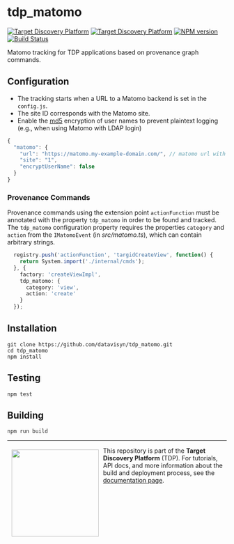 tdp_matomo  
=====================
[![Target Discovery Platform][tdp-image-client]][tdp-url] [![Target Discovery Platform][tdp-image-server]][tdp-url] [![NPM version][npm-image]][npm-url] [![Build Status][circleci-image]][circleci-url]

Matomo tracking for TDP applications based on provenance graph commands.

Configuration
------------

* The tracking starts when a URL to a Matomo backend is set in the `config.js`.
* The site ID corresponds with the Matomo site.
* Enable the [md5](https://en.wikipedia.org/wiki/MD5) encryption of user names to prevent plaintext logging (e.g., when using Matomo with LDAP login)

```js
{
  "matomo": {
    "url": "https://matomo.my-example-domain.com/", // matomo url with a trailing slash
    "site": "1",
    "encryptUserName": false
  }
}
```

### Provenance Commands

Provenance commands using the extension point `actionFunction` must be annotated with the property `tdp_matomo` in order to be found and tracked.
The `tdp_matomo` configuration property requires the properties `category` and `action` from the `IMatomoEvent` (in *src/matomo.ts*), which can contain arbitrary strings.

```ts
  registry.push('actionFunction', 'targidCreateView', function() {
    return System.import('./internal/cmds');
  }, {
    factory: 'createViewImpl',
    tdp_matomo: {
      category: 'view',
      action: 'create'
    }
  });
```


Installation
------------

```
git clone https://github.com/datavisyn/tdp_matomo.git
cd tdp_matomo
npm install
```

Testing
-------

```
npm test
```

Building
--------

```
npm run build
```



***

<a href="https://www.datavisyn.io"><img src="https://www.datavisyn.io/img/logos/datavisyn-logo.png" align="left" width="200px" hspace="10" vspace="6"></a>
This repository is part of the **Target Discovery Platform** (TDP). For tutorials, API docs, and more information about the build and deployment process, see the [documentation page](https://wiki.datavisyn.io).




[tdp-image-client]: https://img.shields.io/badge/Target%20Discovery%20Platform-Client%20Plugin-F47D20.svg
[tdp-image-server]: https://img.shields.io/badge/Target%20Discovery%20Platform-Server%20Plugin-10ACDF.svg
[tdp-url]: http://datavisyn.io
[npm-image]: https://badge.fury.io/js/tdp_matomo.svg
[npm-url]: https://npmjs.org/package/tdp_matomo
[circleci-image]: https://circleci.com/gh/datavisyn/tdp_matomo.svg?style=shield
[circleci-url]: https://circleci.com/gh/datavisyn/tdp_matomo

